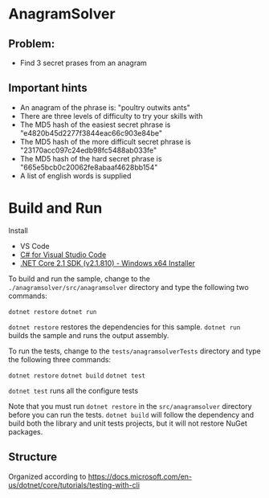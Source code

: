 # AnagramSolver

## Problem:

* Find 3 secret prases from an anagram

## Important hints

* An anagram of the phrase is: "poultry outwits ants"
* There are three levels of difficulty to try your skills with
* The MD5 hash of the easiest secret phrase is "e4820b45d2277f3844eac66c903e84be"
* The MD5 hash of the more difficult secret phrase is "23170acc097c24edb98fc5488ab033fe"
* The MD5 hash of the hard secret phrase is "665e5bcb0c20062fe8abaaf4628bb154"
* A list of english words is supplied

# Build and Run

Install 
* VS Code
* [C# for Visual Studio Code](https://marketplace.visualstudio.com/items?itemName=ms-dotnettools.csharp)
* [.NET Core 2.1 SDK (v2.1.810) - Windows x64 Installer](https://dotnet.microsoft.com/download/dotnet-core/thank-you/sdk-2.1.810-windows-x64-installer)

To build and run the sample, change to the `./anagramsolver/src/anagramsolver` directory and
type the following two commands:

`dotnet restore`
`dotnet run`

`dotnet restore` restores the dependencies for this sample.
`dotnet run` builds the sample and runs the output assembly.

To run the tests, change to the `tests/anagramsolverTests` directory and
type the following three commands:

`dotnet restore`
`dotnet build`
`dotnet test`

`dotnet test` runs all the configure tests 

Note that you must run `dotnet restore` in the `src/anagramsolver` directory before you can run
the tests. `dotnet build` will follow the dependency and build both the library and unit
tests projects, but it will not restore NuGet packages.

## Structure

Organized according to <https://docs.microsoft.com/en-us/dotnet/core/tutorials/testing-with-cli>
